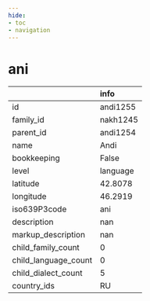```yaml
---
hide:
- toc
- navigation
---
```

# ani
|                      | info     |
|:---------------------|:---------|
| id                   | andi1255 |
| family_id            | nakh1245 |
| parent_id            | andi1254 |
| name                 | Andi     |
| bookkeeping          | False    |
| level                | language |
| latitude             | 42.8078  |
| longitude            | 46.2919  |
| iso639P3code         | ani      |
| description          | nan      |
| markup_description   | nan      |
| child_family_count   | 0        |
| child_language_count | 0        |
| child_dialect_count  | 5        |
| country_ids          | RU       |